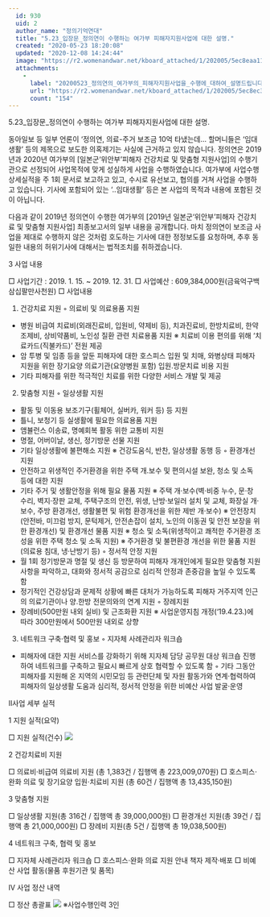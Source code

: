 ```yaml
---
  id: 930
  uid: 2
  author_name: "정의기억연대"
  title: "5.23_입장문_정의연이 수행하는 여가부 피해자지원사업에 대한 설명."
  created: "2020-05-23 18:20:08"
  updated: "2020-12-08 14:24:44"
  image: "https://r2.womenandwar.net/kboard_attached/1/202005/5ec8eaa1179239335084.jpg"
  attachments: 
    - 
      label: "20200523_정의연의_여가부의_피해자지원사업을_수행에_대하여_설명드립니다.hwp"
      url: "https://r2.womenandwar.net/kboard_attached/1/202005/5ec8ec37ece1c9621460.hwp"
      count: "154"
---
```

5.23_입장문_정의연이 수행하는 여가부 피해자지원사업에 대한 설명.


동아일보 등 일부 언론이 ‘정의연, 의료-주거 보조금 10억 타냈는데… 할머니들은 ‘임대 생활’ 등의 제목으로 보도한 의혹제기는 사실에 근거하고 있지 않습니다. 정의연은 2019년과 2020년 여가부의 \[일본군‘위안부’피해자 건강치료 및 맞춤형 지원사업\]의 수행기관으로 선정되어 사업목적에 맞게 성실하게 사업을 수행하였습니다. 여가부에 사업수행 상세실적을 주 1회 문서로 보고하고 있고, 수시로 유선보고, 협의를 거쳐 사업을 수행하고 있습니다. 기사에 포함되어 있는 ‘..임대생활’ 등은 본 사업의 목적과 내용에 포함된 것이 아닙니다. 

다음과 같이 2019년 정의연이 수행한 여가부의 \[2019년 일본군‘위안부’피해자 건강치료 및 맞춤형 지원사업\] 최종보고서의 일부 내용을 공개합니다. 마치 정의연이 보조금 사업을 제대로 수행하지 않은 것처럼 호도하는 기사에 대한 정정보도를 요청하며, 추후 동일한 내용의 허위기사에 대해서는 법적조치를 취하겠습니다. 


3 사업 내용

 □ 사업기간 : 2019. 1. 15. ~ 2019. 12. 31.
 □ 사업예산 : 609,384,000원(금육억구백삼십팔만사천원)
 □ 사업내용 
1. 건강치료 지원 
 ◦ 의료비 및 의료용품 지원
 - 병원 비급여 치료비(외래진료비, 입원비, 약제비 등), 치과진료비, 한방치료비, 한약조제비, 상비약품비, 노인성 질환 관련 치료용품 지원
 ※ 치료비 이용 편의를 위해 ‘치료카드(직불카드)’ 전원 제공
 - 암 투병 및 임종 등을 앞둔 피해자에 대한 호스피스 입원 및 치매, 와병상태 피해자 지원을 위한 장기요양 의료기관(요양병원 포함) 입원․방문치료 비용 지원
 - 기타 피해자를 위한 적극적인 치료를 위한 다양한 서비스 개발 및 제공
2. 맞춤형 지원 
 ◦ 일상생활 지원
 - 활동 및 이동용 보조기구(휠체어, 실버카, 워커 등) 등 지원
 - 틀니, 보청기 등 실생활에 필요한 의료용품 지원
 - 앰뷸런스 이송료, 명예회복 활동 위한 교통비 지원
 - 명절, 어버이날, 생신, 정기방문 선물 지원
 - 기타 일상생활에 불편해소 지원
 ※ 건강도움식, 반찬, 일상생활 동행 등
 ◦ 환경개선 지원 
 - 안전하고 위생적인 주거환경을 위한 주택 개․보수 및 편의시설 보완, 청소 및 소독 등에 대한 지원
 - 기타 주거 및 생활안정을 위해 필요 물품 지원
 ※ 주택 개·보수(벽·비중 누수, 문·창 수리, 벽지·장판 교체, 주택구조의 안전, 위생, 난방·보일러 설치 및 교체, 화장실 개·보수, 주방 환경개선, 생활불편 및 위험 환경개선을 위한 제반 개·보수)
 ※ 안전장치(안전바, 미끄럼 방지, 문턱제거, 안전손잡이 설치, 노인의 이동권 및 안전 보장을 위한 환경개선) 및 환경개선 물품 지원
 ※ 청소 및 소독(위생적이고 쾌적한 주거환경 조성을 위한 주택 청소 및 소독 지원)
 ※ 주거환경 및 불편환경 개선을 위한 물품 지원(의료용 침대, 냉·난방기 등)
 ◦ 정서적 안정 지원
 - 월 1회 정기방문과 명절 및 생신 등 방문하여 피해자 개개인에게 필요한 맞춤형 지원사항을 파악하고, 대화와 정서적 공감으로 심리적 안정과 존중감을 높일 수 있도록 함
 - 정기적인 건강상담과 문제적 상황에 빠른 대처가 가능하도록 피해자 거주지역 인근의 의료기관이나 양․한방 전문의와의 연계 지원
 ◦ 장례지원
 - 장례비(500만원 내외 실비) 및 근조화환 지원
 ※ 사업운영지침 개정(‘19.4.23.)에 따라 300만원에서 500만원 내외로 상향
3. 네트워크 구축·협력 및 홍보
 ◦ 지자체 사례관리자 워크숍
 - 피해자에 대한 지원 서비스를 강화하기 위해 지자체 담당 공무원 대상 워크숍 진행하여 네트워크를 구축하고 필요시 빠르게 상호 협력할 수 있도록 함
 ◦ 기타 그동안 피해자를 지원해 온 지역의 시민모임 등 관련단체 및 자원 활동가와 연계·협력하여 피해자의 일상생활 도움과 심리적, 정서적 안정을 위한 비예산 사업 발굴·운영


Ⅱ사업 세부 실적


1 지원 실적(요약)

 □ 지원 실적(건수)
![](https://r2.womenandwar.net/kboard_attached/1/202005/5ec8eaa1179239335084.jpg)

2 건강치료비 지원
 
 □ 의료비·비급여 의료비 지원 (총 1,383건 / 집행액 총 223,009,070원)
 □ 호스피스·완화 의료 및 장기요양 입원·치료비 지원 (총 60건 / 집행액 총 13,435,150원)

3 맞춤형 지원
 

□ 일상생활 지원(총 316건 / 집행액 총 39,000,000원)
□ 환경개선 지원(총 39건 / 집행액 총 21,000,000원)
□ 장례비 지원(총 5건 / 집행액 총 19,038,500원)

4 네트워크 구축, 협력 및 홍보

 □ 지자체 사례관리자 워크숍
 □ 호스피스·완화 의료 지원 안내 책자 제작·배포
 □ 비예산 사업 활동(물품 후원기관 및 품목)


Ⅳ 사업 정산 내역

□ 정산 총괄표
![](https://r2.womenandwar.net/kboard_attached/1/202005/5ec8ebe1d7d086068630.jpg)
 ※사업수행인력 3인